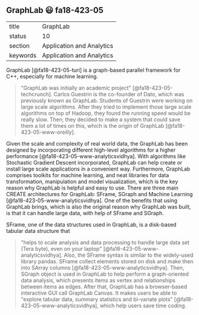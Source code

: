 ## GraphLab :smiley: fa18-423-05


|          |                           |
| -------- | ------------------------- |
| title    | GraphLab                  | 
| status   | 10                        |
| section  | Application and Analytics |
| keywords | Application and Analytics |



GraphLab [@fa18-423-05-turi] is a graph-based parallel framework for C++,
especially for machine learning.
> "GraphLab was initially an academic project" [@fa18-423-05-techcrunch].
Carlos Guestrin is the co-founder of Dato, which was previously known as
GraphLab. Students of Guestrin were working on large scale algorithms. After
they tried to implement those large scale algorithms on top of Hadoop, they
found the running speed would be really slow. Then, they decided to make a
system that could save them a lot of times on this, which is the origin of
GraphLab [@fa18-423-05-www-oreilly].

Given the scale and complexity of real world data, the GraphLab has been
designed by incorporating different high-level algorithms for a higher
performance [@fa18-423-05-www-analyticsvidhya]. With algorithms like Stochastic
Gradient Descent incorporated, GraphLab can help create or install large scale
applications in a convenient way. Furthermore, GraphLab comprises toolkits for
machine learning, and neat libraries for data transformation, manipulation and
model visualization, which is the key reason why GraphLab is helpful and easy to
use. There are three main CREATE architectures for GraphLab: SFrame, SGraph and
Machine Learning [@fa18-423-05-www-analyticsvidhya]. One of the benefits that
using GraphLab brings, which is also the original reason why GraphLab was built,
is that it can handle large data, with help of SFrame and SGraph.

SFrame, one of the data structures used in GraphLab, is a disk-based tabular
data structure that
> "helps to scale analysis and data processing to handle large data set (Tera
> byte), even on your laptop" [@fa18-423-05-www-analyticsvidhya].
Also, the SFrame syntax is similar to the widely-used library pandas. SFrame
collect elements stored on disk and make then into SArray columns
[@fa18-423-05-www-analyticsvidhya]. Then, SGraph object is used in GraphLab to
help perform a graph-oriented data analysis, which presents items as vertex and
relationships between items as edges. After that, GraphLab has a browser-based
interactive GUI call GraphLab Canvas. It makes users be able to
> "explore tabular data, summary statistics and bi-variate plots"
> [@fa18-423-05-www-analyticsvidhya],
which help users save time coding.
